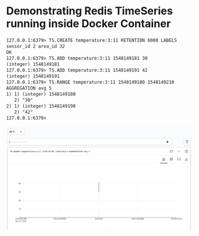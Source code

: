 


# Demonstrating Redis TimeSeries running inside Docker Container



```
127.0.0.1:6379> TS.CREATE temperature:3:11 RETENTION 6000 LABELS sensor_id 2 area_id 32
OK
127.0.0.1:6379> TS.ADD temperature:3:11 1548149181 30
(integer) 1548149181
127.0.0.1:6379> TS.ADD temperature:3:11 1548149191 42
(integer) 1548149191
127.0.0.1:6379> TS.RANGE temperature:3:11 1548149180 1548149210 AGGREGATION avg 5
1) 1) (integer) 1548149180
   2) "30"
2) 1) (integer) 1548149190
   2) "42"
127.0.0.1:6379>
```

![My Image](https://github.com/ajeetraina/redis/blob/master/modules/docker/redistimeseries/Screen%20Shot%202020-04-07%20at%201.03.22%20AM.png)
